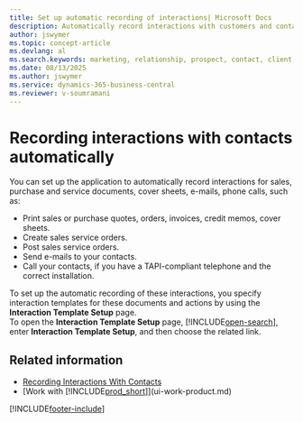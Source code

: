 ```yaml
---
title: Set up automatic recording of interactions| Microsoft Docs
description: Automatically record interactions with customers and contacts, including sales, purchase, and service documents, emails, and phone calls.
author: jswymer
ms.topic: concept-article
ms.devlang: al
ms.search.keywords: marketing, relationship, prospect, contact, client, customer
ms.date: 08/13/2025
ms.author: jswymer
ms.service: dynamics-365-business-central
ms.reviewer: v-soumramani
---
```


# Recording interactions with contacts automatically

You can set up the application to automatically record interactions for sales, purchase and service documents, cover sheets, e-mails, phone calls, such as:

* Print sales or purchase quotes, orders, invoices, credit memos, cover sheets.
* Create sales service orders.
* Post sales service orders.
* Send e-mails to your contacts.
* Call your contacts, if you have a TAPI-compliant telephone and the correct installation.

To set up the automatic recording of these interactions, you specify interaction templates for these documents and actions by using the **Interaction Template Setup** page.  
To open the **Interaction Template Setup** page, [!INCLUDE[open-search](includes/open-search-lowercase.md)], enter **Interaction Template Setup**, and then choose the related link.

## Related information

- [Recording Interactions With Contacts](marketing-interactions.md)  
- [Work with [!INCLUDE[prod_short](includes/prod_short.md)]](ui-work-product.md)  

[!INCLUDE[footer-include](includes/footer-banner.md)]
